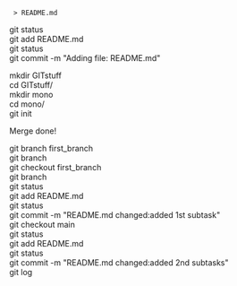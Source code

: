 ﻿
     > README.md  
git status  
git add README.md  
git status  
git commit -m "Adding file: README.md"  

mkdir GITstuff  
cd GITstuff/  
mkdir mono  
cd mono/  
git init  

Merge done!

git branch first_branch  
git branch  
git checkout first_branch  
git branch  
git status  
git add README.md  
git status  
git commit -m "README.md changed:added 1st subtask"  
git checkout main  
git status  
git add README.md  
git status  
git commit -m "README.md changed:added 2nd subtasks"  
git log  


